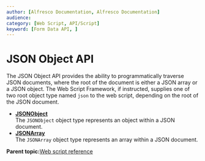 ```yaml
---
author: [Alfresco Documentation, Alfresco Documentation]
audience: 
category: [Web Script, API/Script]
keyword: [Form Data API, ]
---
```


# JSON Object API

The JSON Object API provides the ability to programmatically traverse JSON documents, where the root of the document is either a JSON array or a JSON object. The Web Script Framework, if instructed, supplies one of two root object type named `json` to the web script, depending on the root of the JSON document.

-   **[JSONObject](../references/api-jsonobject.md)**  
The `JSONObject` object type represents an object within a JSON document.
-   **[JSONArray](../references/api-jsonarray.md)**  
The `JSONArray` object type represents an array within a JSON document.

**Parent topic:**[Web script reference](../concepts/dev-ws-reference.md)

